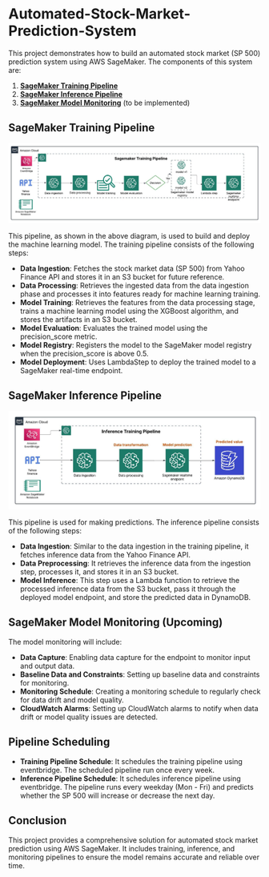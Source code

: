 # Automated-Stock-Market-Prediction-System

This project demonstrates how to build an automated stock market (SP 500) prediction system using AWS SageMaker. The components of this system are:

1. [**SageMaker Training Pipeline**](sagemaker-training-pipeline.ipynb)
2. [**SageMaker Inference Pipeline**](sagemaker-inference-pipeline.ipynb)
3. [**SageMaker Model Monitoring**](#sagemaker-model-monitoring-upcoming) (to be implemented)

## SageMaker Training Pipeline

![Sagemaker training pipeline](/images/Training_pipeline.jpeg)

This pipeline, as shown in the above diagram, is used to build and deploy the machine learning model. The training pipeline consists of the following steps:

- **Data Ingestion**: Fetches the stock market data (SP 500) from Yahoo Finance API and stores it in an S3 bucket for future reference.
- **Data Processing**: Retrieves the ingested data from the data ingestion phase and processes it into features ready for machine learning training.
- **Model Training**: Retrieves the features from the data processing stage, trains a machine learning model using the XGBoost algorithm, and stores the artifacts in an S3 bucket.
- **Model Evaluation**: Evaluates the trained model using the precision_score metric.
- **Model Registry**: Registers the model to the SageMaker model registry when the precision_score is above 0.5.
- **Model Deployment**: Uses LambdaStep to deploy the trained model to a SageMaker real-time endpoint.

## SageMaker Inference Pipeline

![Sagemaker inference pipeline](/images/Inference_pipeline.jpeg)

This pipeline is used for making predictions. The inference pipeline consists of the following steps:
- **Data Ingestion**: Similar to the data ingestion in the training pipeline, it fetches inference data from the Yahoo Finance API.
- **Data Preprocessing**: It retrieves the inference data from the ingestion step, processes it, and stores it in an S3 bucket.
- **Model Inference**: This step uses a Lambda function to retrieve the processed inference data from the S3 bucket, pass it through the deployed model endpoint, and store the predicted data in DynamoDB.

## SageMaker Model Monitoring (Upcoming)

The model monitoring will include:
- **Data Capture**: Enabling data capture for the endpoint to monitor input and output data.
- **Baseline Data and Constraints**: Setting up baseline data and constraints for monitoring.
- **Monitoring Schedule**: Creating a monitoring schedule to regularly check for data drift and model quality.
- **CloudWatch Alarms**: Setting up CloudWatch alarms to notify when data drift or model quality issues are detected.


## Pipeline Scheduling

- **Training Pipeline Schedule**: It schedules the training pipeline using eventbridge. The scheduled pipeline run once every week.
- **Inference Pipeline Schedule**: It schedules inference pipeline using eventbridge. The pipeline runs every weekday (Mon - Fri) and predicts whether the SP 500 will increase or decrease the next day.

## Conclusion

This project provides a comprehensive solution for automated stock market prediction using AWS SageMaker. It includes training, inference, and monitoring pipelines to ensure the model remains accurate and reliable over time.